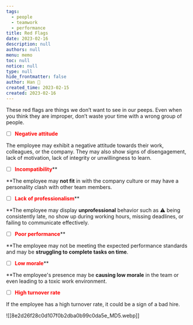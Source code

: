 ```yaml
---
tags: 
  - people
  - teamwork
  - performance
title: Red Flags
date: 2023-02-16
description: null
authors: null
menu: memo
toc: null
notice: null
type: null
hide_frontmatter: false
author: Han 🐸
created_time: 2023-02-15
created: 2023-02-16
---
```


These red flags are things we don’t want to see in our peeps. Even when you think they are improper, don’t waste your time with a wrong group of people.

- [ ] <span style='color:red'>**Negative attitude**</span>

The employee may exhibit a negative attitude towards their work, colleagues, or the company. They may also show signs of disengagement, lack of motivation, lack of integrity or unwillingness to learn.

- [ ] <span style='color:red'>**Incompatibility**</span>**

**The employee may **not fit** in with the company culture or may have a personality clash with other team members.

- [ ] <span style='color:red'>**Lack of professionalism**</span>**

**The employee may display **unprofessional** behavior such as ⚠️ being consistently late, no show up during working hours, missing deadlines, or failing to communicate effectively.

- [ ] <span style='color:red'>**Poor performance**</span>**

**The employee may not be meeting the expected performance standards and may be **struggling to complete tasks on time**.

- [ ] <span style='color:red'>**Low morale**</span>**

**The employee's presence may be **causing low morale** in the team or even leading to a toxic work environment.

- [ ] <span style='color:red'>**High turnover rate**</span>

If the employee has a high turnover rate, it could be a sign of a bad hire.


![[8e2d26f28c0d107f0b2dba0b99c0da5e_MD5.webp]]
